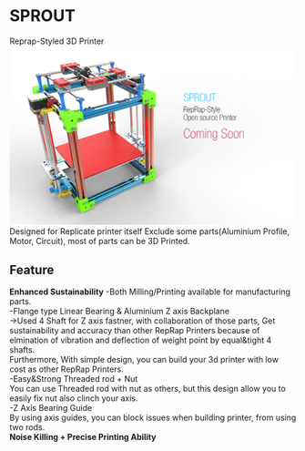 # SPROUT
Reprap-Styled 3D Printer
![SPROUT](https://github.com/cheon7886/SPROUT/blob/master/Rendering_Image.jpg)  
Designed for Replicate printer itself
Exclude some parts(Aluminium Profile, Motor, Circuit), most of parts can be 3D Printed.

Feature
-
**Enhanced Sustainability**
-Both Milling/Printing available for manufacturing parts.  
-Flange type Linear Bearing & Aluminium Z axis Backplane  
->Used 4 Shaft for Z axis fastner, with collaboration of those parts, Get sustainability and accuracy than other RepRap Printers because of elmination of vibration and deflection of weight point by equal&tight 4 shafts.  
Furthermore, With simple design, you can build your 3d printer with low cost as other RepRap Printers.  
-Easy&Strong Threaded rod + Nut  
You can use Threaded rod with nut as others, but this design allow you to easily fix nut also clinch your axis.  
-Z Axis Bearing Guide   
By using axis guides, you can block issues when building printer, from using two rods.  
**Noise Killing + Precise Printing Ability**
